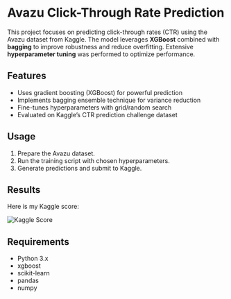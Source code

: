# Avazu Click-Through Rate Prediction

This project focuses on predicting click-through rates (CTR) using the Avazu dataset from Kaggle. The model leverages **XGBoost** combined with **bagging** to improve robustness and reduce overfitting. Extensive **hyperparameter tuning** was performed to optimize performance.

## Features

- Uses gradient boosting (XGBoost) for powerful prediction
- Implements bagging ensemble technique for variance reduction
- Fine-tunes hyperparameters with grid/random search
- Evaluated on Kaggle’s CTR prediction challenge dataset

## Usage

1. Prepare the Avazu dataset.
2. Run the training script with chosen hyperparameters.
3. Generate predictions and submit to Kaggle.

## Results

Here is my Kaggle score:

![Kaggle Score](kaggle-score.jpg)

## Requirements

- Python 3.x
- xgboost
- scikit-learn
- pandas
- numpy
